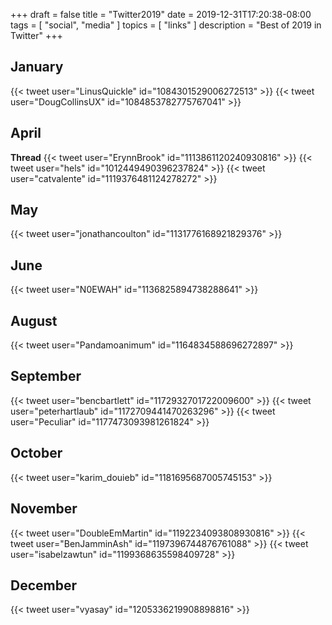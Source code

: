 +++
draft = false
title = "Twitter2019"
date = 2019-12-31T17:20:38-08:00
tags = [
  "social",
  "media"
]
topics = [
  "links"
]
description = "Best of 2019 in Twitter"
+++

## January

{{< tweet user="LinusQuickle" id="1084301529006272513" >}}
{{< tweet user="DougCollinsUX" id="1084853782775767041" >}}

## April

**Thread**
{{< tweet user="ErynnBrook" id="1113861120240930816" >}}
{{< tweet user="hels" id="1012449490396237824" >}}
{{< tweet user="catvalente" id="1119376481124278272" >}}

## May

{{< tweet user="jonathancoulton" id="1131776168921829376" >}}

## June

{{< tweet user="N0EWAH" id="1136825894738288641" >}}

## August

{{< tweet user="Pandamoanimum" id="1164834588696272897" >}}

## September

{{< tweet user="bencbartlett" id="1172932701722009600" >}}
{{< tweet user="peterhartlaub" id="1172709441470263296" >}}
{{< tweet user="Peculiar" id="1177473093981261824" >}}

## October

{{< tweet user="karim_douieb" id="1181695687005745153" >}}

## November

{{< tweet user="DoubleEmMartin" id="1192234093808930816" >}}
{{< tweet user="BenJamminAsh" id="1197396744876761088" >}}
{{< tweet user="isabelzawtun" id="1199368635598409728" >}}

## December

{{< tweet user="vyasay" id="1205336219908898816" >}}
